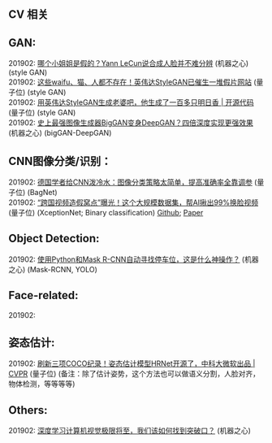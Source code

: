 ## CV 相关

## GAN:

201902: [哪个小姐姐是假的？Yann LeCun说合成人脸并不难分辨](https://mp.weixin.qq.com/s/Zrz8wcxy5gSupK8HplY0Kw) (机器之心) (style GAN)  
201902: [这些waifu、猫、人都不存在！英伟达StyleGAN已催生一堆假片网站](https://mp.weixin.qq.com/s/YZlzaoubRlkQcaQyb9fU-w) (量子位) (style GAN)  
201902: [用英伟达StyleGAN生成老婆吧，他生成了一百多只明日香 | 开源代码](https://mp.weixin.qq.com/s/Pmr2yPZ3Mi32W5JuJCco_A) (量子位) (style GAN)  
201902: [史上最强图像生成器BigGAN变身DeepGAN？四倍深度实现更强效果](https://mp.weixin.qq.com/s/akLvNQZMNTaVbkbUrZY4tw) (机器之心) (bigGAN-DeepGAN)  

## CNN图像分类/识别：

201902: [德国学者给CNN泼冷水：图像分类策略太简单，提高准确率全靠调参](https://mp.weixin.qq.com/s/uX7txjPuea-bbIaEEU1KBw) (量子位) (BagNet)  
201902: [“跨国视频造假窝点”曝光！这个大规模数据集，帮AI揪出99%换脸视频](https://mp.weixin.qq.com/s/FocgnW5o38N0KJfZhw4SkA) (量子位) (XceptionNet; Binary classification) [Github](https://github.com/ondyari/FaceForensics/tree/master/dataset); [Paper](https://arxiv.org/pdf/1901.08971.pdf)  

## Object Detection:

201902: [使用Python和Mask R-CNN自动寻找停车位，这是什么神操作？](https://mp.weixin.qq.com/s/USkdhyEAiU-ZGqmw0v3fXQ) (机器之心) (Mask-RCNN, YOLO)  

## Face-related:

201902:


## 姿态估计:

201902: [刷新三项COCO纪录！姿态估计模型HRNet开源了，中科大微软出品 | CVPR](https://mp.weixin.qq.com/s/_fSouDdv6L9zfAchQWx1GA) (量子位) (备注：除了估计姿势，这个方法也可以做语义分割，人脸对齐，物体检测，等等等等)  

## Others:

201902: [深度学习计算机视觉极限将至，我们该如何找到突破口？](https://mp.weixin.qq.com/s/jcIaNnT9KHdfLujqppEXAQ) (机器之心)  
